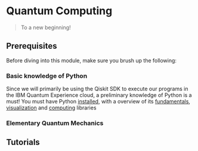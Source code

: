 # Quantum Computing

> To a new beginning!

## Prerequisites

Before diving into this module, make sure you brush up the following:

### Basic knowledge of Python

Since we will primarily be using the Qiskit SDK to execute our programs in the IBM Quantum Experience cloud, a preliminary knowledge of Python is a must! You must have Python [installed](https://github.com/Sampreet/gists/blob/master/tutorials/languages/python-for-physicists/m01-getting-started/), with a overview of its [fundamentals](https://github.com/Sampreet/gists/blob/master/tutorials/languages/python-for-physicists/m02-fundamentals-of-python/), [visualization](https://github.com/Sampreet/gists/blob/master/tutorials/languages/python-for-physicists/m03-visualizing-data/) and [computing](https://github.com/Sampreet/gists/blob/master/tutorials/languages/python-for-physicists/m04-scientific-computing/) libraries

### Elementary Quantum Mechanics

## Tutorials

### 
